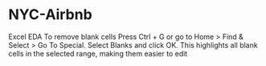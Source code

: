 # NYC-Airbnb
Excel EDA
To remove blank cells
Press Ctrl + G or go to Home > Find & Select > Go To Special.
Select Blanks and click OK. This highlights all blank cells in the selected range, making them easier to edit
